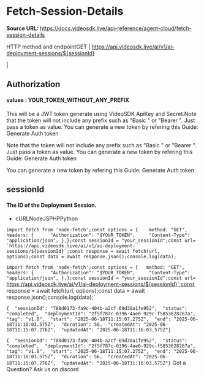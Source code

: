 # Fetch-Session-Details

**Source URL:** https://docs.videosdk.live/api-reference/agent-cloud/fetch-session-details

HTTP method and endpointGET | https://api.videosdk.live/ai/v1/ai-deployment-sessions/${sessionId}

|

## Authorization

#### values  :    YOUR_TOKEN_WITHOUT_ANY_PREFIX

This will be a JWT token generate using VideoSDK ApiKey and Secret.Note that the token will not include any prefix such as "Basic " or "Bearer ". Just pass a token as value. You can generate a new token by refering this Guide: Generate Auth token

Note that the token will not include any prefix such as "Basic " or "Bearer ". Just pass a token as value. You can generate a new token by refering this Guide: Generate Auth token

You can generate a new token by refering this Guide: Generate Auth token

## sessionId

#### The ID of the Deployment Session.

- cURLNodeJSPHPPython

```
import fetch from 'node-fetch';const options = {	method: "GET",	headers: {		"Authorization": "$YOUR_TOKEN",		"Content-Type": "application/json",	},};const sessionId = "your_sessionId";const url= `https://api.videosdk.live/ai/v1/ai-deployment-sessions/${sessionId}`;const response = await fetch(url, options);const data = await response.json();console.log(data);
```

`import fetch from 'node-fetch';const options = {	method: "GET",	headers: {		"Authorization": "$YOUR_TOKEN",		"Content-Type": "application/json",	},};const sessionId = "your_sessionId";const url= `https://api.videosdk.live/ai/v1/ai-deployment-sessions/${sessionId}`;const response = await fetch(url, options);const data = await response.json();console.log(data);`
```
{  "sessionId": "788d0173-fa9c-404b-a2cf-69d38a1fe952",  "status": "completed",  "deploymentId": "2f5f787c-0396-4ae0-929c-f5853628267a",  "tag": "v1.0",  "start": "2025-06-18T11:15:07.275Z",  "end": "2025-06-18T11:16:03.575Z",  "duration": 56,  "createdAt": "2025-06-18T11:15:07.276Z",  "updatedAt": "2025-06-18T11:16:03.575Z"}
```

`{  "sessionId": "788d0173-fa9c-404b-a2cf-69d38a1fe952",  "status": "completed",  "deploymentId": "2f5f787c-0396-4ae0-929c-f5853628267a",  "tag": "v1.0",  "start": "2025-06-18T11:15:07.275Z",  "end": "2025-06-18T11:16:03.575Z",  "duration": 56,  "createdAt": "2025-06-18T11:15:07.276Z",  "updatedAt": "2025-06-18T11:16:03.575Z"}`
Got a Question? Ask us on discord
